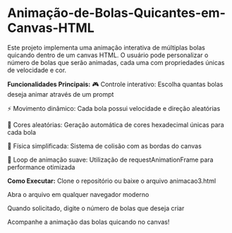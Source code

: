 # Animação-de-Bolas-Quicantes-em-Canvas-HTML
Este projeto implementa uma animação interativa de múltiplas bolas quicando dentro de um canvas HTML. O usuário pode personalizar o número de bolas que serão animadas, cada uma com propriedades únicas de velocidade e cor.

**Funcionalidades Principais:**
🎮 Controle interativo: Escolha quantas bolas deseja animar através de um prompt

⚡ Movimento dinâmico: Cada bola possui velocidade e direção aleatórias

🎨 Cores aleatórias: Geração automática de cores hexadecimal únicas para cada bola

🧪 Física simplificada: Sistema de colisão com as bordas do canvas

🔁 Loop de animação suave: Utilização de requestAnimationFrame para performance otimizada

**Como Executar:**
Clone o repositório ou baixe o arquivo animacao3.html

Abra o arquivo em qualquer navegador moderno

Quando solicitado, digite o número de bolas que deseja criar

Acompanhe a animação das bolas quicando no canvas!
